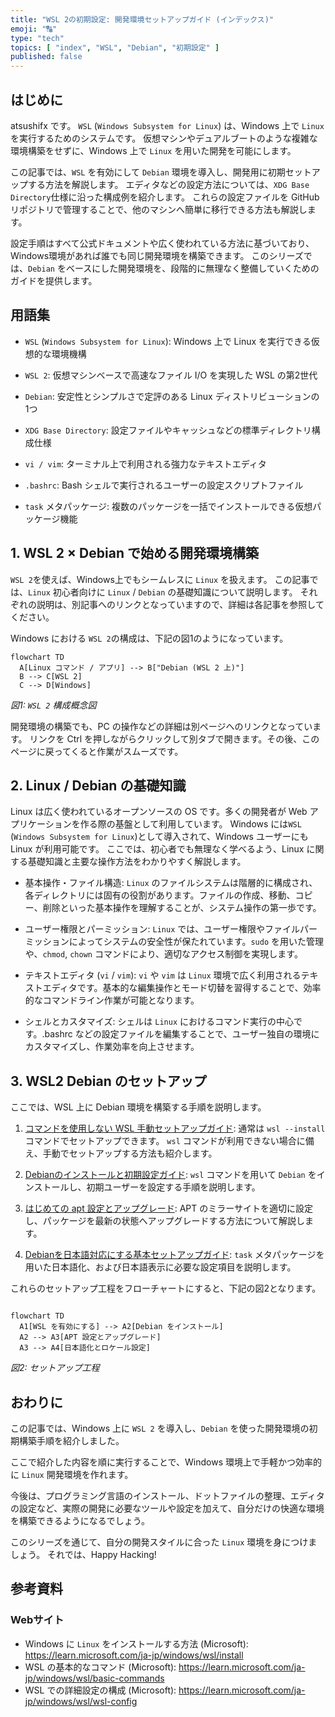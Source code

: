 ```yaml
---
title: "WSL 2の初期設定: 開発環境セットアップガイド (インデックス)"
emoji: "🔠"
type: "tech"
topics: [ "index", "WSL", "Debian", "初期設定" ]
published: false
---
```


## はじめに

atsushifx です。
`WSL` (`Windows Subsystem for Linux`) は、Windows 上で `Linux` を実行するためのシステムです。
仮想マシンやデュアルブートのような複雑な環境構築をせずに、Windows 上で `Linux` を用いた開発を可能にします。

この記事では、`WSL` を有効にして `Debian` 環境を導入し、開発用に初期セットアップする方法を解説します。
エディタなどの設定方法については、`XDG Base Directory`仕様に沿った構成例を紹介します。
これらの設定ファイルを GitHub リポジトリで管理することで、他のマシンへ簡単に移行できる方法も解説します。

設定手順はすべて公式ドキュメントや広く使われている方法に基づいており、Windows環境があれば誰でも同じ開発環境を構築できます。
このシリーズでは、`Debian` をベースにした開発環境を、段階的に無理なく整備していくためのガイドを提供します。

## 用語集

- `WSL` (`Windows Subsystem for Linux`):
  Windows 上で Linux を実行できる仮想的な環境機構

- `WSL 2`:
  仮想マシンベースで高速なファイル I/O を実現した WSL の第2世代

- `Debian`:
  安定性とシンプルさで定評のある Linux ディストリビューションの 1つ

- `XDG Base Directory`:
  設定ファイルやキャッシュなどの標準ディレクトリ構成仕様

- `vi / vim`:
  ターミナル上で利用される強力なテキストエディタ

- `.bashrc`:
  Bash シェルで実行されるユーザーの設定スクリプトファイル

- `task` メタパッケージ:
  複数のパッケージを一括でインストールできる仮想パッケージ機能

## 1. WSL 2 × Debian で始める開発環境構築

`WSL 2`を使えば、Windows上でもシームレスに `Linux` を扱えます。
この記事では、`Linux` 初心者向けに `Linux` / `Debian` の基礎知識について説明します。
それぞれの説明は、別記事へのリンクとなっていますので、詳細は各記事を参照してください。

Windows における `WSL 2`の構成は、下記の図1のようになっています。

```mermaid
flowchart TD
  A[Linux コマンド / アプリ] --> B["Debian (WSL 2 上)"]
  B --> C[WSL 2]
  C --> D[Windows]

```

*図1: `WSL 2` 構成概念図*

開発環境の構築でも、PC の操作などの詳細は別ページへのリンクとなっています。
リンクを Ctrl を押しながらクリックして別タブで開きます。その後、このページに戻ってくると作業がスムーズです。

## 2. Linux / Debian の基礎知識

Linux は広く使われているオープンソースの OS です。多くの開発者が Web アプリケーションを作る際の基盤として利用しています。
Windows には`WSL` (`Windows Subsystem for Linux`)として導入されて、Windows ユーザーにも Linux が利用可能です。
ここでは、初心者でも無理なく学べるよう、Linux に関する基礎知識と主要な操作方法をわかりやすく解説します。

- 基本操作・ファイル構造:
  `Linux` のファイルシステムは階層的に構成され、各ディレクトリには固有の役割があります。ファイルの作成、移動、コピー、削除といった基本操作を理解することが、システム操作の第一歩です。

- ユーザー権限とパーミッション:
  `Linux` では、ユーザー権限やファイルパーミッションによってシステムの安全性が保たれています。`sudo` を用いた管理や、`chmod`, `chown` コマンドにより、適切なアクセス制御を実現します。

- テキストエディタ (`vi` / `vim`):
  `vi` や `vim` は `Linux` 環境で広く利用されるテキストエディタです。基本的な編集操作とモード切替を習得することで、効率的なコマンドライン作業が可能となります。

- シェルとカスタマイズ:
  シェルは `Linux` におけるコマンド実行の中心です。.bashrc などの設定ファイルを編集することで、ユーザー独自の環境にカスタマイズし、作業効率を向上させます。

## 3. WSL2 Debian のセットアップ

ここでは、WSL 上に Debian 環境を構築する手順を説明します。

 1. [コマンドを使用しない WSL 手動セットアップガイド](wsl2-setup-without-wsl-command.md):
    通常は `wsl --install` コマンドでセットアップできます。
    `wsl` コマンドが利用できない場合に備え、手動でセットアップする方法も紹介します。

 2. [Debianのインストールと初期設定ガイド](wsl2-setup-debian-install.md):
    `wsl` コマンドを用いて `Debian` をインストールし、初期ユーザーを設定する手順を説明します。

 3. [はじめての apt 設定とアップグレード](wsl2-setup-apt-basics-and-maintenance.md):
    APT のミラーサイトを適切に設定し、パッケージを最新の状態へアップグレードする方法について解説します。

 4. [Debianを日本語対応にする基本セットアップガイド](wsl2-setup-debian-japanese.md):
    `task` メタパッケージを用いた日本語化、および日本語表示に必要な設定項目を説明します。

これらのセットアップ工程をフローチャートにすると、下記の図2となります。

```mermaid

flowchart TD
  A1[WSL を有効にする] --> A2[Debian をインストール]
  A2 --> A3[APT 設定とアップグレード]
  A3 --> A4[日本語化とロケール設定]

```

<!-- markdownlint-disable no-emphasis-as-heading -->
*図2: セットアップ工程*
<!-- markdownlint-enable -->

## おわりに

この記事では、Windows 上に `WSL 2` を導入し、`Debian` を使った開発環境の初期構築手順を紹介しました。

ここで紹介した内容を順に実行することで、Windows 環境上で手軽かつ効率的に `Linux` 開発環境を作れます。

今後は、プログラミング言語のインストール、ドットファイルの整理、エディタの設定など、実際の開発に必要なツールや設定を加えて、自分だけの快適な環境を構築できるようになるでしょう。

このシリーズを通じて、自分の開発スタイルに合った `Linux` 環境を身につけましょう。
それでは、Happy Hacking!

## 参考資料

### Webサイト

- Windows に `Linux` をインストールする方法 (Microsoft): <https://learn.microsoft.com/ja-jp/windows/wsl/install>
- WSL の基本的なコマンド (Microsoft): <https://learn.microsoft.com/ja-jp/windows/wsl/basic-commands>
- WSL での詳細設定の構成 (Microsoft): <https://learn.microsoft.com/ja-jp/windows/wsl/wsl-config>
